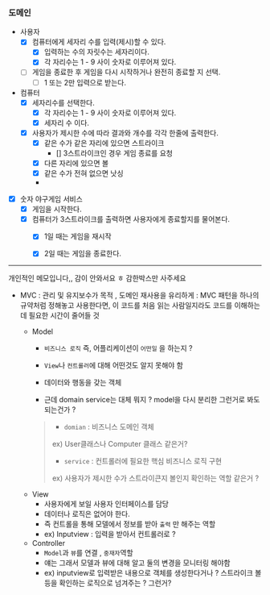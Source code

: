 ### 도메인 
- 사용자
  - [x] 컴퓨터에게 세자리 수를 입력(제시)할 수 있다.
    - [x] 입력하는 수의 자릿수는 세자리이다.
    - [x] 각 자리수는 1 - 9 사이 숫자로 이루어져 있다.
  - [ ] 게임을 종료한 후 게임을 다시 시작하거나 완전히 종료할 지 선택.
    - [ ] 1 또는 2만 입력으로 받는다.
    
- 컴퓨터 
  - [x] 세자리수를 선택한다. 
    - [x] 각 자리수는 1 - 9 사이 숫자로 이루어져 있다.
    - [x] 세자리 수 이다.
  - [x] 사용자가 제시한 수에 따라 결과와 개수를 각각 한줄에 출력한다.
    - [x] 같은 수가 같은 자리에 있으면 스트라이크
      - [] 3스트라이크인 경우 게임 종료를 요청
    - [x] 다른 자리에 있으면 볼
    - [x] 같은 수가 전혀 없으면 낫싱
    - 
- [x] 숫자 야구게임 서비스
  - [x] 게임을 시작한다.
  - [x] 컴퓨터가 3스트라이크를 출력하면 사용자에게 종료할지를 물어본다.
    - [x] 1일 때는 게임을 재시작
    - [x] 2일 때는 게임을 종료한다.
  

---
개인적인 메모입니다,, 감이 안와서요 ㅎ 감한박스만 사주세요

- MVC 
  : 관리 및 유지보수가 목적 , 도메인 재사용을 유리하게
  : MVC 패턴을 하나의 규약처럼 정해놓고 사용한다면, 이 코드를 처음 읽는 사람일지라도 코드를 이해하는데 필요한 시간이 줄어들 것

  - Model 
    - `비즈니스 로직` 즉, 어플리케이션이 `어떤일` 을 하는지 ?
    - `View`나 `컨트롤러`에 대해 어떤것도 알지 못해야 함 
    - 데이터와 행동을 갖는 객체
    
    - 근데 domain service는 대체 뭐지 ? model을 다시 분리한 그런거로 봐도 되는건가 ?
    >
      >   * `domian` : 비즈니스 도메인 객체
      >
      >   ex) User클래스나 Computer 클래스 같은거?
      >
      >   * `service` : 컨트롤러에 필요한 핵심 비즈니스 로직 구현
      >
      >   ex) 사용자가 제시한 수가 스트라이큰지 볼인지 확인하는 역할 같은거 ?  
  - View
    - 사용자에게 보일 사용자 인터페이스를 담당
    - 데이터나 로직은 없어야 한다.
    - 즉 컨트롤을 통해 모델에서 정보를 받아 `출력` 만 해주는 역할
    - ex) Inputview : 입력을 받아서 컨트롤러로 ?
  - Controller
    - `Model`과 `뷰`를 연결 , `중재자`역할
    - 얘는 그래서 모델과 뷰에 대해 알고 둘의 변경을 모니터링 해야함
    - ex) inputview로 입력받은 내용으로 객체를 생성한다거나 ? 스트라이크 볼 등을 확인하는 로직으로 넘겨주는 ? 그런거?

